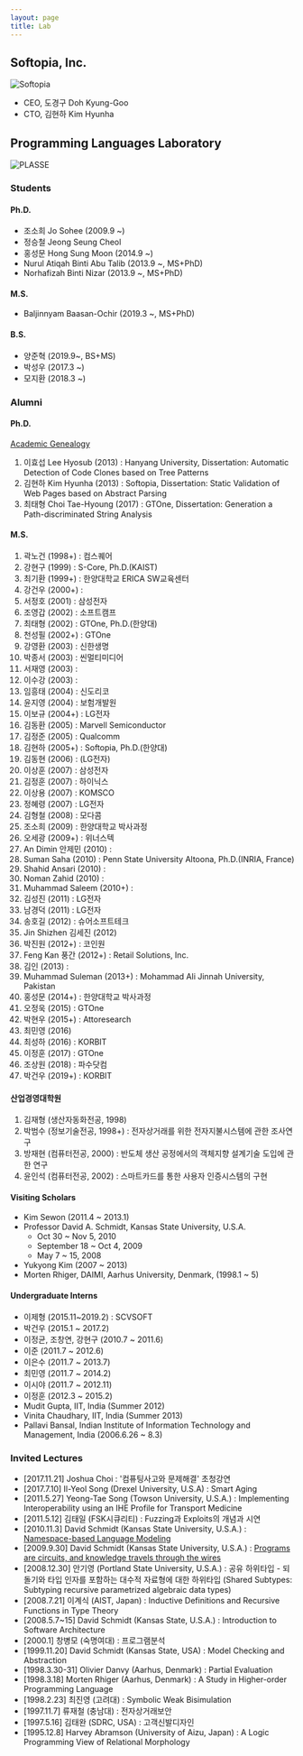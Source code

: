 ```yaml
---
layout: page
title: Lab
---
```


Softopia, Inc.
--------------

![Softopia](https://i.imgur.com/3Z4nx6n.png)

-	CEO, 도경구 Doh Kyung-Goo
-	CTO, 김현하 Kim Hyunha

Programming Languages Laboratory
--------------------------------

![PLASSE](https://i.imgur.com/HioSLuL.png)

### Students

#### Ph.D.
- 조소희 Jo Sohee (2009.9 ~)
- 정승철 Jeong Seung Cheol
- 홍성문 Hong Sung Moon (2014.9 ~)
- Nurul Atiqah Binti Abu Talib (2013.9 ~, MS+PhD)
- Norhafizah Binti Nizar (2013.9 ~, MS+PhD)

#### M.S.
- Baljinnyam Baasan-Ochir (2019.3 ~, MS+PhD)

#### B.S.
- 양준혁 (2019.9~, BS+MS)
- 박성우 (2017.3 ~)
- 모지환 (2018.3 ~)

### Alumni

#### Ph.D.
[Academic Genealogy](https://www.genealogy.math.ndsu.nodak.edu/id.php?id=81015)

1. 이효섭 Lee Hyosub (2013) : Hanyang University, Dissertation: Automatic Detection of Code Clones based on Tree Patterns
2. 김현하 Kim Hyunha (2013) : Softopia, Dissertation: Static Validation of Web Pages based on Abstract Parsing
3. 최태형 Choi Tae-Hyoung (2017) : GTOne, Dissertation: Generation a Path-discriminated String Analysis

#### M.S.

1. 곽노건 (1998+) : 컴스퀘어
2. 강현구 (1999) : S-Core, Ph.D.(KAIST)
3. 최기환 (1999+) : 한양대학교 ERICA SW교육센터
4. 강건우 (2000+) :
5. 서정호 (2001) : 삼성전자
6. 조영갑 (2002) : 소프트캠프
7. 최태형 (2002) : GTOne, Ph.D.(한양대)
8. 천성필 (2002+) : GTOne
9. 강영환 (2003) : 신한생명
10. 박종서 (2003) : 씬멀티미디어
11. 서재영 (2003) :
12. 이수강 (2003) :
13. 임흥태 (2004) : 신도리코
14. 윤지영 (2004) : 보험개발원
15. 이보규 (2004+) : LG전자
16. 김동환 (2005) : Marvell Semiconductor
17. 김정준 (2005) : Qualcomm
18. 김현하 (2005+) : Softopia, Ph.D.(한양대)
19. 김동현 (2006) : (LG전자)
20. 이상훈 (2007) : 삼성전자
21. 김정훈 (2007) : 하이닉스
22. 이상용 (2007) : KOMSCO
23. 정혜령 (2007) : LG전자
24. 김형철 (2008) : 모다콤
25. 조소희 (2009) : 한양대학교 박사과정
26. 오세광 (2009+) : 위너스텍
27. An Dimin 안제민 (2010) :
28. Suman Saha (2010) : Penn State University Altoona, Ph.D.(INRIA, France)
29. Shahid Ansari (2010) :
30. Noman Zahid (2010) :
31. Muhammad Saleem (2010+) :
32. 김성진 (2011) : LG전자
33. 남경덕 (2011) : LG전자
34. 송호길 (2012) : 슈어소프트테크
35. Jin Shizhen 김세진 (2012)
36. 박진원 (2012+) : 코인원
37. Feng Kan 풍간 (2012+) : Retail Solutions, Inc.
38. 김인 (2013) :
39. Muhammad Suleman (2013+) : Mohammad Ali Jinnah University, Pakistan
40. 홍성문 (2014+) : 한양대학교 박사과정
41. 오정욱 (2015) : GTOne
42. 박현우 (2015+) : Attoresearch
43. 최민영 (2016)
44. 최성하 (2016) : KORBIT
45. 이정훈 (2017) : GTOne
46. 조상원 (2018) : 파수닷컴
47. 박건우 (2019+) : KORBIT

#### 산업경영대학원
1. 김재형 (생산자동화전공, 1998)
2. 박범수 (정보기술전공, 1998+) : 전자상거래를 위한 전자지불시스템에 관한 조사연구
3. 방재현 (컴퓨터전공, 2000) : 반도체 생산 공정에서의 객체지향 설계기술 도입에 관한 연구
4. 윤인석 (컴퓨터전공, 2002) : 스마트카드를 통한 사용자 인증시스템의 구현

#### Visiting Scholars
- Kim Sewon (2011.4 ~ 2013.1)
- Professor David A. Schmidt, Kansas State University, U.S.A.
  - Oct 30 ~ Nov 5, 2010
  - September 18 ~ Oct 4, 2009
  - May 7 ~ 15, 2008
- Yukyong Kim (2007 ~ 2013)
- Morten Rhiger, DAIMI, Aarhus University, Denmark, (1998.1 ~ 5)

#### Undergraduate Interns
- 이제형 (2015.11~2019.2) : SCVSOFT
- 박건우 (2015.1 ~ 2017.2)
- 이정균, 조창연, 강현구 (2010.7 ~ 2011.6)
- 이준 (2011.7 ~ 2012.6)
- 이은수 (2011.7 ~ 2013.7)
- 최민영 (2011.7 ~ 2014.2)
- 이시야 (2011.7 ~ 2012.11)
- 이정훈 (2012.3 ~ 2015.2)
- Mudit Gupta, IIT, India (Summer 2012)
- Vinita Chaudhary, IIT, India (Summer 2013)
- Pallavi Bansal, Indian Institute of Information Technology and Management, India (2006.6.26 ~ 8.3)

### Invited Lectures
- [2017.11.21] Joshua Choi : '컴퓨팅사고와 문제해결' 초청강연
- [2017.7.10] Il-Yeol Song (Drexel University, U.S.A) : Smart Aging
- [2011.5.27] Yeong-Tae Song (Towson University, U.S.A.) : Implementing Interoperability using an IHE Profile for Transport Medicine
- [2011.5.12] 김태일 (FSK시큐리티) : Fuzzing과 Exploits의 개념과 시연
- [2010.11.3] David Schmidt (Kansas State University, U.S.A.) : [Namespace-based Language Modeling](http://santos.cs.ksu.edu/schmidt/SNU10/talkS.html)
- [2009.9.30] David Schmidt (Kansas State University, U.S.A.) : [Programs are circuits, and knowledge travels through the wires](http://santos.cs.ksu.edu/schmidt/Hanyang09/talkS.html)
- [2008.12.30] 안기영 (Portland State University, U.S.A.) : 공유 하위타입 - 되돌기와 타입 인자를 포함하는 대수적 자료형에 대한 하위타입 (Shared Subtypes: Subtyping recursive parametrized algebraic data types)
- [2008.7.21] 이계식 (AIST, Japan) : Inductive Definitions and Recursive Functions in Type Theory
- [2008.5.7~15] David Schmidt (Kansas State, U.S.A.) : Introduction to Software Architecture
- [2000.1] 창병모 (숙명여대) : 프로그램분석
- [1999.11.20] David Schmidt (Kansas State, USA) : Model Checking and Abstraction
- [1998.3.30-31] Olivier Danvy (Aarhus, Denmark) : Partial Evaluation
- [1998.3.18] Morten Rhiger (Aarhus, Denmark) : A Study in Higher-order Programming Language
- [1998.2.23] 최진영 (고려대) : Symbolic Weak Bisimulation
- [1997.11.7] 류재철 (충남대) : 전자상거래보안
- [1997.5.16] 김태완 (SDRC, USA) : 고객신발디자인
- [1995.12.8] Harvey Abramson (University of Aizu, Japan) : A Logic Programming View of Relational Morphology
